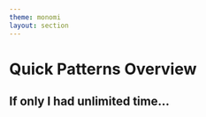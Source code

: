 ```yaml
---
theme: monomi
layout: section
---
```


# Quick Patterns Overview

## If only I had unlimited time...